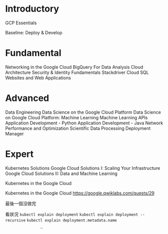 
# Introductory

GCP Essentials

Baseline: Deploy & Develop


# Fundamental
Networking in the Google Cloud
BigQuery For Data Analysis
Cloud Architecture
Security & Identity Fundamentals
Stackdriver
Cloud SQL
Websites and Web Applications


# Advanced
Data Engineering
Data Science on the Google Cloud Platform
Data Science on Google Cloud Platform: Machine Learning
Machine Learning APIs
Application Development - Python
Application Development - Java
Network Performance and Optimization
Scientific Data Processing
Deployment Manager

# Expert
Kubernetes Solutions
Google Cloud Solutions I: Scaling Your Infrastructure
Google Cloud Solutions II: Data and Machine Learning



Kubernetes in the Google Cloud


Kubernetes in the Google Cloud
https://google.qwiklabs.com/quests/29

最後一個沒做完  



看狀況
`kubectl explain deployment`
`kubectl explain deployment --recursive`
`kubectl explain deployment.metadata.name`






``
``
``
``
``
``
``
``
``
``
``
``
``
``
``
``
``
``
``
``
``
